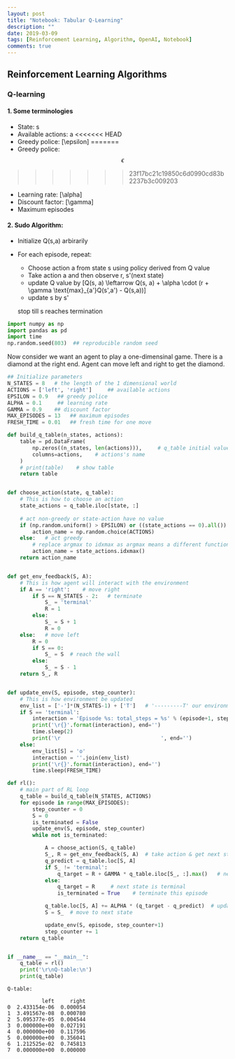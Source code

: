 ```yaml
---
layout: post
title: "Notebook: Tabular Q-Learning"
description: ""
date: 2019-03-09
tags: [Reinforcement Learning, Algorithm, OpenAI, Notebook]
comments: true
---
```



## Reinforcement Learning Algorithms
### Q-learning

#### 1. Some terminologies
- State: s
- Available actions: a
<<<<<<< HEAD
- Greedy police: \[\epsilon\] 
=======
- Greedy police:  $$\epsilon $$ 
>>>>>>> 23f17bc21c19850c6d0990cd83b2237b3c009203
- Learning rate: \[\alpha\]
- Discount factor: \[\gamma\]
- Maximum episodes



#### 2. Sudo Algorithm: 
- Initialize Q(s,a) arbirarily
- For each episode, repeat:
    - Choose action a from state s using policy derived from Q value
    - Take action a and then observe r, s'(next state)
    - update Q value by \[Q(s, a) \leftarrow Q(s, a) + \alpha \cdot (r + \gamma \text{max}_{a'}Q(s',a') - Q(s,a))\]
    - update s by s'
  
  stop till s reaches termination



```python
import numpy as np
import pandas as pd
import time
np.random.seed(803)  ## reproducible random seed
```

Now consider we want an agent to play a one-dimensinal game. 
There is a diamond at the right end. Agent can move left and right to get the diamond. 


```python
## Initialize parameters
N_STATES = 8   # the length of the 1 dimensional world
ACTIONS = ['left', 'right']     ## available actions
EPSILON = 0.9   ## greedy police
ALPHA = 0.1     ## learning rate
GAMMA = 0.9    ## discount factor
MAX_EPISODES = 13   ## maximum episodes
FRESH_TIME = 0.01   ## fresh time for one move
```


```python
def build_q_table(n_states, actions):
    table = pd.DataFrame(
        np.zeros((n_states, len(actions))),     # q_table initial values
        columns=actions,    # actions's name
    )
    # print(table)    # show table
    return table


def choose_action(state, q_table):
    # This is how to choose an action
    state_actions = q_table.iloc[state, :]
    
    # act non-greedy or state-action have no value
    if (np.random.uniform() > EPSILON) or ((state_actions == 0).all()):  
        action_name = np.random.choice(ACTIONS)
    else:   # act greedy
        # replace argmax to idxmax as argmax means a different function in newer version of pandas
        action_name = state_actions.idxmax()    
    return action_name


def get_env_feedback(S, A):
    # This is how agent will interact with the environment
    if A == 'right':    # move right
        if S == N_STATES - 2:   # terminate
            S_ = 'terminal'
            R = 1
        else:
            S_ = S + 1
            R = 0
    else:   # move left
        R = 0
        if S == 0:
            S_ = S  # reach the wall
        else:
            S_ = S - 1
    return S_, R


def update_env(S, episode, step_counter):
    # This is how environment be updated
    env_list = ['-']*(N_STATES-1) + ['T']   # '---------T' our environment
    if S == 'terminal':
        interaction = 'Episode %s: total_steps = %s' % (episode+1, step_counter)
        print('\r{}'.format(interaction), end='')
        time.sleep(2)
        print('\r                                ', end='')
    else:
        env_list[S] = 'o'
        interaction = ''.join(env_list)
        print('\r{}'.format(interaction), end='')
        time.sleep(FRESH_TIME)
```


```python
def rl():
    # main part of RL loop
    q_table = build_q_table(N_STATES, ACTIONS)
    for episode in range(MAX_EPISODES):
        step_counter = 0
        S = 0
        is_terminated = False
        update_env(S, episode, step_counter)
        while not is_terminated:

            A = choose_action(S, q_table)
            S_, R = get_env_feedback(S, A)  # take action & get next state and reward
            q_predict = q_table.loc[S, A]
            if S_ != 'terminal':
                q_target = R + GAMMA * q_table.iloc[S_, :].max()   # next state is not terminal
            else:
                q_target = R     # next state is terminal
                is_terminated = True    # terminate this episode

            q_table.loc[S, A] += ALPHA * (q_target - q_predict)  # update
            S = S_  # move to next state

            update_env(S, episode, step_counter+1)
            step_counter += 1
    return q_table



```


```python
if __name__ == "__main__":
    q_table = rl()
    print('\r\nQ-table:\n')
    print(q_table)
```

                                    
    Q-table:
    
               left     right
    0  2.433154e-06  0.000054
    1  3.491567e-08  0.000780
    2  5.095377e-05  0.004544
    3  0.000000e+00  0.027191
    4  0.000000e+00  0.117596
    5  0.000000e+00  0.356041
    6  1.212525e-02  0.745813
    7  0.000000e+00  0.000000

